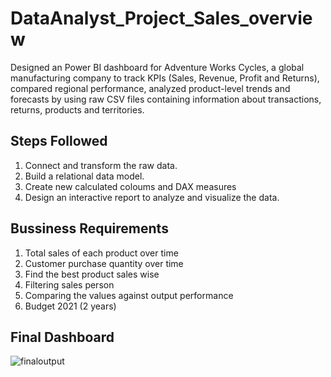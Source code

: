 
# DataAnalyst_Project_Sales_overview

Designed an Power BI dashboard for Adventure Works Cycles, a global manufacturing company to track KPIs (Sales, Revenue, Profit and Returns), compared regional performance, analyzed product-level trends and forecasts by using raw CSV files containing information about transactions, returns, products and territories.



## Steps Followed

1. Connect and transform the raw data.
2. Build a relational data model.
3. Create new calculated coloums and DAX measures
4. Design an interactive report to analyze and visualize the data.


## Bussiness Requirements
1. Total sales of each product over time 
2. Customer purchase quantity over time
3. Find the best product sales wise
4. Filtering sales person 
5. Comparing the values against output performance
6. Budget 2021 (2 years)

## Final Dashboard

![finaloutput](https://user-images.githubusercontent.com/85411197/225550073-d5cc83fe-b915-4598-910a-fdff86fec119.jpg)

